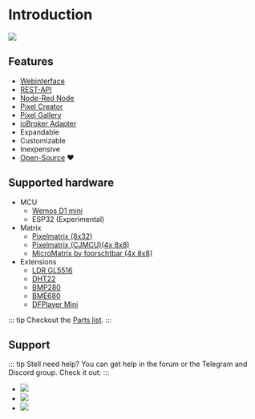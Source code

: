 # Introduction

![](/pixelit_pic.jpeg)

## Features

-   [Webinterface](webinterface.html)
-   [REST-API](api.html)
-   [Node-Red Node](tools.html#node-red)
-   [Pixel Creator](tools.html#pixel-creator)
-   [Pixel Gallery](tools.html#pixel-gallery)
-   [ioBroker Adapter](iobroker.html)
-   Expandable
-   Customizable
-   Inexpensive
-   [Open-Source](https://github.com/pixelit-project) :heart:

## Supported hardware

- MCU
  -   [Wemos D1 mini](hardware.html#minimal-setup-basis)
  -   ESP32 (Experimental)
- Matrix
  -   [Pixelmatrix (8x32)](hardware.html#minimal-setup-basis)
  -   [Pixelmatrix (CJMCU)(4x 8x8)](hardware.html#minimal-setup-basis)
  -   [MicroMatrix by foorschtbar (4x 8x8)](hardware.html#minimal-setup-basis)
- Extensions
  -   [LDR GL5516](hardware.html#ldr-gl5516-sensor-upgrade-brightness-lux)
  -   [DHT22](hardware.html#dht22-sensor-upgrade-temperature-humidity)
  -   [BMP280](hardware.html#bme280-sensor-upgrade-temperature-humidity-pressure)
  -   [BME680](hardware.html#bme680-sensor-upgrade-temperature-humidity-pressure-gas)
  -   [DFPlayer Mini](hardware.html#dfplayer-mini-upgrade-mp3-player)

::: tip
Checkout the [Parts list](hardware.html#parts-list).
:::

## Support

::: tip
Stell need help? You can get help in the forum or the Telegram and Discord group. Check it out:
:::

- [![](https://img.shields.io/github/discussions/pixelit-project/PixelIt?&logo=github&label=GitHub%20Discussions&style=for-the-badge)](https://github.com/pixelit-project/PixelIt/discussions)
- [![](https://img.shields.io/endpoint?label=Telegram&style=for-the-badge&url=https%3A%2F%2Frunkit.io%2Fdamiankrawczyk%2Ftelegram-badge%2Fbranches%2Fmaster%3Furl%3Dhttps%3A%2F%2Ft.me%2Fpixelitdisplay)](https://t.me/pixelitdisplay)
- [![](https://img.shields.io/discord/558849582377861122?logo=discord&label=Discrod&style=for-the-badge)](https://discord.gg/JHE9P9zczW)
